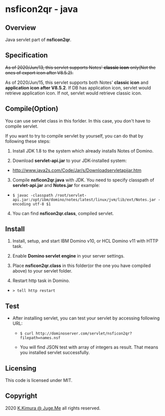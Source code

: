 # nsficon2qr - java

## Overview

Java servlet part of **nsficon2qr**.


## Specification

~~As of 2020/Jun/13, this servlet supports Notes' **classic icon** only(Not the ones of export icon after V8.5.2).~~

As of 2020/Jun/15, this servlet supports both Notes' **classic icon** and **application icon after V8.5.2**. If DB has application icon, servlet would retrieve application icon. If not, servlet would retrieve classic icon.


## Compile(Option)

You can use servlet class in this forlder. In this case, you don't have to compile servlet.

If you want to try to compile servlet by yourself, you can do that by following these steps:

1. Install JDK 1.8 to the system which already installs Notes of Domino.

2. Download **servlet-api.jar** to your JDK-installed system:

  - http://www.java2s.com/Code/Jar/s/Downloadservletapijar.htm

3. Compile **nsficon2qr.java** with JDK. You need to specify classpath of **servlet-api.jar** and **Notes.jar** for example:

  - `$ javac -classpath /root/servlet-api.jar:/opt/ibm/domino/notes/latest/linux/jvm/lib/ext/Notes.jar -encoding utf-8 $1`

4. You can find **nsficon2qr.class**, compiled servlet.


## Install

1. Install, setup, and start IBM Domino v10, or HCL Domino v11 with HTTP task.

2. Enable **Domino servlet engine** in your server settings.

3. Place **nsficon2qr.class** in this folder(or the one you have compiled above) to your servlet folder.

4. Restart http task in Domino.

  - `> tell http restart`


## Test

- After installing servlet, you can test your servlet by accessing following URL:

  - `$ curl http://dominoserver.com/servlet/nsficon2qr?filepath=names.nsf`

  - You will find JSON test with array of integers as result. That means you installed servlet successfully.


## Licensing

This code is licensed under MIT.


## Copyright

2020 [K.Kimura @ Juge.Me](https://github.com/dotnsf) all rights reserved.
